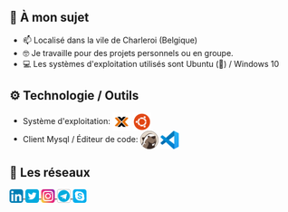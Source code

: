 ## 👨 À mon sujet

- 📫 Localisé dans la vile de Charleroi (Belgique)
- 🤓 Je travaille pour des projets personnels ou en groupe.
- 💻 Les systèmes d'exploitation utilisés sont Ubuntu (🐧) / Windows 10

## ⚙️ Technologie / Outils
- Système d'exploitation: <img align="center" src="/img/Proxmox_x32.png"></img> <img align="center" src="img/Ubuntu_x32.png"></img>
- Client Mysql / Éditeur de code: <img align="center" src="/img/DBeaver_x32.png"></img> <img align="center" src="img/VSCode_x32.png"></img>

## 🔗 Les réseaux
<p align="left">
  <a href="https://www.linkedin.com/in/mario-cnockaert-08a33a1a4/" target="blank">
    <img align="center" src="/img/Linkedin_x24.png"></img>
  </a>
  <a href="https://twitter.com/MarioC_IRL" target="blank">
     <img align="center" src="/img/Twitter_x24.png"></img>
  </a>
  <a href="https://www.instagram.com/mario_cnockaert/" target="blank">
    <img align="center" src="/img/Instagram_x24.png"></img>
  </a>
  <a href="https://t.me/MCnockaert" target="blank">
     <img align="center" src="/img/Telegram_x24.png"></img>
  </a>
  <a href="https://join.skype.com/invite/nEaHe5Vka9Jj" target="blank">
    <img align="center" src="/img/Skype_x24.png"></img>
  </a>
</p>
